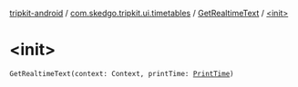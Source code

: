 [tripkit-android](../../index.md) / [com.skedgo.tripkit.ui.timetables](../index.md) / [GetRealtimeText](index.md) / [&lt;init&gt;](./-init-.md)

# &lt;init&gt;

`GetRealtimeText(context: Context, printTime: `[`PrintTime`](../../com.skedgo.tripkit.datetime/-print-time/index.md)`)`